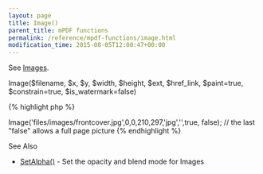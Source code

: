 ```yaml
---
layout: page
title: Image()
parent_title: mPDF functions
permalink: /reference/mpdf-functions/image.html
modification_time: 2015-08-05T12:00:47+00:00
---
```


<p>See <a href="{{ "/what-else-can-i-do/images.html" | prepend: site.baseurl }}">Images</a>.</p>
<p>Image($filename, $x, $y, $width, $height, $ext, $href_link, $paint=true, $constrain=true, $is_watermark=false)</p>

{% highlight php %}
<?php

$mpdf->Image('files/images/frontcover.jpg',0,0,210,297,'jpg','',true, false);

// the last "false" allows a full page picture
{% endhighlight %}

<p>See Also</p>
<ul>
<li class="manual_boxlist"><a href="{{ "/reference/mpdf-functions/setalpha.html" | prepend: site.baseurl }}">SetAlpha()</a> - Set the opacity and blend mode for Images</li>
</ul>

